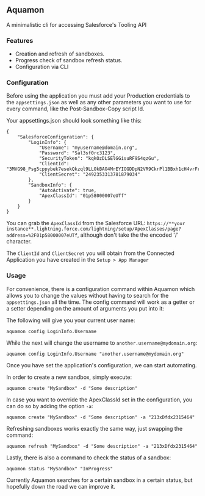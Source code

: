 ## Aquamon
A minimalistic cli for accessing Salesforce's Tooling API

### Features

- Creation and refresh of sandboxes.
- Progress check of sandbox refresh status.
- Configuration via CLI

### Configuration

Before using the application you must add your Production credentials to the `appsettings.json` as well as any other
parameters you want to use for every command, like the Post-Sandbox-Copy script Id.

Your appsettings.json should look something like this:

```
{
    "SalesforceConfiguration": {
        "LoginInfo": {
            "Username": "myusername@domain.org",
            "Password": "Sal3sf0rc3123",
            "SecurityToken": "kqkOzDLSElGGisuRF9S4qzGu",
            "ClientId": "3MVG98_Psg5cppybek7esekQkzql9LLOkBAO4MrEYIOGDDpN2VR9CkrPl1BBxh1cH4vrFrtv68MRNE9I3zGFw",
            "ClientSecret": "2492353313781879034"
        },
        "SandboxInfo": {
            "AutoActivate": true,
            "ApexClassId": "01p58000007eUTf"
        }
    }
}
```

You can grab the `ApexClassId` from the Salesforce URL: 
`https://**your instance**.lightning.force.com/lightning/setup/ApexClasses/page?address=%2F01p58000007eUTf`, although
don't take the the encoded '/' character.

The `ClientId` and `ClientSecret` you will obtain from the Connected Application you have created in the `Setup > App Manager`

### Usage

For convenience, there is a configuration command within Aquamon which allows you to change the values without having to 
search for the `appsettings.json` all the time. The config command will work as a getter or a setter depending on the 
amount of arguments you put into it:

The following will give you your current user name:

```
aquamon config LoginInfo.Username
```

While the next will change the username to `another.username@mydomain.org`:

```
aquamon config LoginInfo.Username "another.username@mydomain.org"
```

Once you have set the application's configuration, we can start automating.

In order to create a new sandbox, simply execute:

```
aquamon create "MySandbox" -d "Some description"
```

In case you want to override the ApexClassId set in the configuration, you can do so by adding the option `-a`:

```
aquamon create "MySandbox" -d "Some description" -a "213xDfdx2315464"
```

Refreshing sandboxes works exactly the same way, just swapping the command:

```
aquamon refresh "MySandbox" -d "Some description" -a "213xDfdx2315464"
```

Lastly, there is also a command to check the status of a sandbox:

```
aquamon status "MySandbox" "InProgress"
```

Currently Aquamon searches for a certain sandbox in a certain status, but hopefully down the road we can improve it.